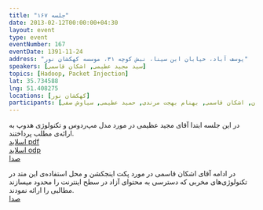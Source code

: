 ```yaml
---
title: "جلسه ۱۶۷"
date: 2013-02-12T00:00:00+04:30
layout: event
type: event
eventNumber: 167
eventDate: 1391-11-24
address: "یوسف آباد، خیابان ابن سینا، نبش کوچه ۳۱، موسسه کهکشان نور"
speakers: [سید مجید عظیمی, اشکان قاسمی]
topics: [Hadoop, Packet Injection]
lat: 35.734588
lng: 51.408275
locations: [کهکشان نور]
participants: [محمد درویش, بهنام توکلی کرمانی, فاطمه نصرالهی, محمد افاضاتی, مهدی بیاضی, سجاد بهار, محمدرضا کمالی‌فرد, سید محمد مسعود صدرنژاد, مهرداد نکومنش, امید خسروجردی, مجتبی هخامنش, رضا سامعی, ناصر خلقی, علی سادات طلب, علی علیزاده, سید مجید عظیمی, افشین مهربانی, کوشا اسماعیل‌پور, فرید دهقان, حمید روحی, حمیدرضا داوودی, امید پورهادی, علی سلیمانی, سید محمد حسین سجادی منش, سمانه شاه‌محمدی, زهرا اصلانی, علی جمال‌زاده, دانیال بهزادی, علی فارمد, مصطفی امیری, مازیار سجودیان, اشکان قاسمی, بهنام بهجت مرندی, حمید عظیمی, سیاوش صفی]
---
```

در این جلسه ابتدا آقای مجید عظیمی در مورد مدل مپ‌ردوس و تکنولوژی هدوپ به ارائه‌ی مطلب پرداختند.  
[اسلاید pdf](/events/presentations/167/hadoop_mapreduce.pdf)  
[اسلاید odp](/events/presentations/167/hadoop_mapreduce.odp)  
[صدا](https://archive.org/details/tehlug_167_hadoop)

در ادامه آقای اشکان قاسمی در مورد پکت اینجکشن و ‌‌محل استفاده‌ی این متد در تکنولوژی‌های مخربی که دسترسی به محتوای آزاد در سطح اینترنت را محدود میسازند مطالبی را ارائه نمودند.  
[صدا](https://archive.org/details/tehlug_167_packet_injection)